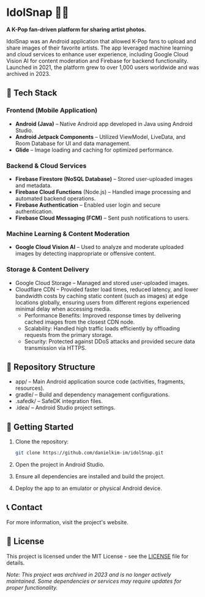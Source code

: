 # IdolSnap 📸🎶

**A K-Pop fan-driven platform for sharing artist photos.**

IdolSnap was an Android application that allowed K-Pop fans to upload and share images of their favorite artists. The app leveraged machine learning and cloud services to enhance user experience, including Google Cloud Vision AI for content moderation and Firebase for backend functionality. Launched in 2021, the platform grew to over 1,000 users worldwide and was archived in 2023.

## 🔧 Tech Stack

### Frontend (Mobile Application)

- **Android (Java)** – Native Android app developed in Java using Android Studio.
- **Android Jetpack Components** – Utilized ViewModel, LiveData, and Room Database for UI and data management.
- **Glide** – Image loading and caching for optimized performance.

### Backend & Cloud Services

- **Firebase Firestore (NoSQL Database)** – Stored user-uploaded images and metadata.
- **Firebase Cloud Functions** (Node.js) – Handled image processing and automated backend operations.
- **Firebase Authentication** – Enabled user login and secure authentication.
- **Firebase Cloud Messaging (FCM)** – Sent push notifications to users.

### Machine Learning & Content Moderation

- **Google Cloud Vision AI** – Used to analyze and moderate uploaded images by detecting inappropriate or offensive content.

### Storage & Content Delivery

- Google Cloud Storage – Managed and stored user-uploaded images.
- Cloudflare CDN – Provided faster load times, reduced latency, and lower bandwidth costs by caching static content (such as images) at edge locations globally, ensuring users from different regions experienced minimal delay when accessing media.
  - Performance Benefits: Improved response times by delivering cached images from the closest CDN node.
  - Scalability: Handled high traffic loads efficiently by offloading requests from the primary storage.
  - Security: Protected against DDoS attacks and provided secure data transmission via HTTPS.

## 📂 Repository Structure

- app/ – Main Android application source code (activities, fragments, resources).
- gradle/ – Build and dependency management configurations.
- .safedk/ – SafeDK integration files.
- .idea/ – Android Studio project settings.

## 🚀 Getting Started

1. Clone the repository:

    ```bash
    git clone https://github.com/danielkim-im/idolSnap.git
    ```

2. Open the project in Android Studio.
3. Ensure all dependencies are installed and build the project.
4. Deploy the app to an emulator or physical Android device.

## 📞 Contact

For more information, visit the project's website.

## 📄 License

This project is licensed under the MIT License - see the [LICENSE](LICENSE) file for details.

_Note: This project was archived in 2023 and is no longer actively maintained. Some dependencies or services may require updates for proper functionality._
